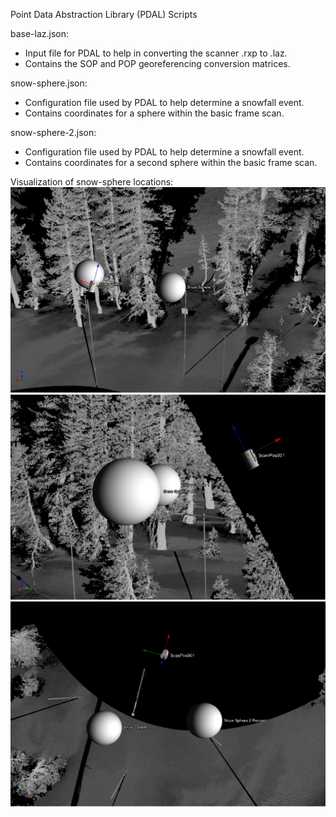 Point Data Abstraction Library (PDAL) Scripts

base-laz.json:
  - Input file for PDAL to help in converting the scanner .rxp to .laz.
  - Contains the SOP and POP georeferencing conversion matrices.

snow-sphere.json:
  - Configuration file used by PDAL to help determine a snowfall event.
  - Contains coordinates for a sphere within the basic frame scan.

snow-sphere-2.json:
  - Configuration file used by PDAL to help determine a snowfall event.
  - Contains coordinates for a second sphere within the basic frame scan.

  Visualization of snow-sphere locations:
  ![](https://github.com/CRREL/Mammoth-A-TLS/blob/master/Images/snow-spheres-1.png)
  ![](https://github.com/CRREL/Mammoth-A-TLS/blob/master/Images/snow-spheres-2.png)
  ![](https://github.com/CRREL/Mammoth-A-TLS/blob/master/Images/snow-spheres-3.png)
